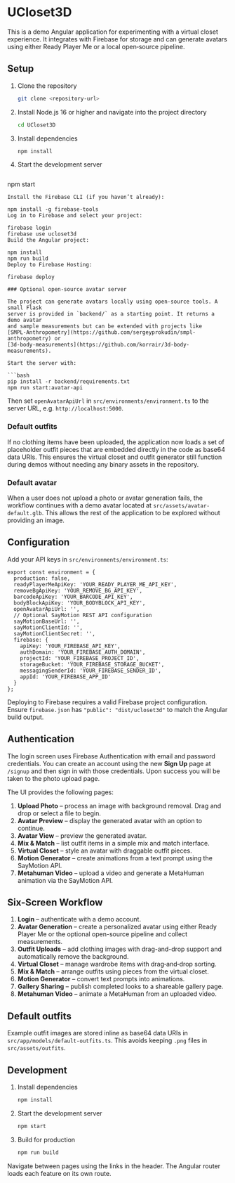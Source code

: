 # UCloset3D

This is a demo Angular application for experimenting with a virtual closet experience. It integrates with Firebase for storage and can generate avatars using either Ready Player Me or a local open‑source pipeline.

## Setup

1. Clone the repository
   ```bash
   git clone <repository-url>
   ```
2. Install Node.js 16 or higher and navigate into the project directory
   ```bash
   cd UCloset3D
   ```
3. Install dependencies
   ```bash
   npm install
   ```
4. Start the development server
   ```bash
  npm start
  ```
Install the Firebase CLI (if you haven’t already):

npm install -g firebase-tools
Log in to Firebase and select your project:

firebase login
firebase use ucloset3d
Build the Angular project:

npm install
npm run build
Deploy to Firebase Hosting:

firebase deploy

### Optional open-source avatar server

The project can generate avatars locally using open-source tools. A small Flask
server is provided in `backend/` as a starting point. It returns a demo avatar
and sample measurements but can be extended with projects like
[SMPL-Anthropometry](https://github.com/sergeyprokudin/smpl-anthropometry) or
[3d-body-measurements](https://github.com/korrair/3d-body-measurements).

Start the server with:

```bash
pip install -r backend/requirements.txt
npm run start:avatar-api
```

Then set `openAvatarApiUrl` in `src/environments/environment.ts` to the server
URL, e.g. `http://localhost:5000`.

### Default outfits

If no clothing items have been uploaded, the application now loads a set of
placeholder outfit pieces that are embedded directly in the code as base64
data URIs. This ensures the virtual closet and outfit generator still function
during demos without needing any binary assets in the repository.

### Default avatar

When a user does not upload a photo or avatar generation fails, the workflow
continues with a demo avatar located at `src/assets/avatar-default.glb`. This
allows the rest of the application to be explored without providing an image.

## Configuration

Add your API keys in `src/environments/environment.ts`:

```
export const environment = {
  production: false,
  readyPlayerMeApiKey: 'YOUR_READY_PLAYER_ME_API_KEY',
  removeBgApiKey: 'YOUR_REMOVE_BG_API_KEY',
  barcodeApiKey: 'YOUR_BARCODE_API_KEY',
  bodyBlockApiKey: 'YOUR_BODYBLOCK_API_KEY',
  openAvatarApiUrl: '',
  // Optional SayMotion REST API configuration
  sayMotionBaseUrl: '',
  sayMotionClientId: '',
  sayMotionClientSecret: '',
  firebase: {
    apiKey: 'YOUR_FIREBASE_API_KEY',
    authDomain: 'YOUR_FIREBASE_AUTH_DOMAIN',
    projectId: 'YOUR_FIREBASE_PROJECT_ID',
    storageBucket: 'YOUR_FIREBASE_STORAGE_BUCKET',
    messagingSenderId: 'YOUR_FIREBASE_SENDER_ID',
    appId: 'YOUR_FIREBASE_APP_ID'
  }
};
```

Deploying to Firebase requires a valid Firebase project configuration. Ensure `firebase.json` has `"public": "dist/ucloset3d"` to match the Angular build output.

## Authentication

The login screen uses Firebase Authentication with email and password credentials. You can create an account using the new **Sign Up** page at `/signup` and then sign in with those credentials. Upon success you will be taken to the photo upload page.

The UI provides the following pages:
1. **Upload Photo** – process an image with background removal. Drag and drop or select a file to begin.
2. **Avatar Preview** – display the generated avatar with an option to continue.
3. **Avatar View** – preview the generated avatar.
4. **Mix & Match** – list outfit items in a simple mix and match interface.
5. **Virtual Closet** – style an avatar with draggable outfit pieces.
6. **Motion Generator** – create animations from a text prompt using the SayMotion API.
7. **Metahuman Video** – upload a video and generate a MetaHuman animation via the SayMotion API.

## Six-Screen Workflow

1. **Login** – authenticate with a demo account.
2. **Avatar Generation** – create a personalized avatar using either Ready Player Me or the optional open-source pipeline and collect measurements.
3. **Outfit Uploads** – add clothing images with drag-and-drop support and automatically remove the background.
4. **Virtual Closet** – manage wardrobe items with drag‑and‑drop sorting.
5. **Mix & Match** – arrange outfits using pieces from the virtual closet.
6. **Motion Generator** – convert text prompts into animations.
7. **Gallery Sharing** – publish completed looks to a shareable gallery page.
8. **Metahuman Video** – animate a MetaHuman from an uploaded video.

## Default outfits

Example outfit images are stored inline as base64 data URIs in
`src/app/models/default-outfits.ts`. This avoids keeping `.png` files in
`src/assets/outfits`.

## Development

1. Install dependencies
   ```bash
   npm install
   ```
2. Start the development server
   ```bash
   npm start
   ```
3. Build for production
   ```bash
   npm run build
   ```

Navigate between pages using the links in the header. The Angular router loads each feature on its own route.

